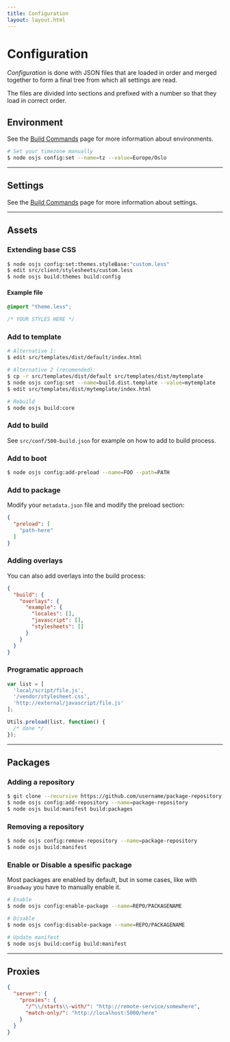 ```yaml
---
title: Configuration
layout: layout.html
---
```


# Configuration

*Configuration* is done with JSON files that are loaded in order and merged together to form a final tree from which all settings are read.

The files are divided into sections and prefixed with a number so that they load in correct order.

## Environment

See the [Build Commands](/manual/build/cli) page for more information about environments.

```bash
# Set your timezone manually
$ node osjs config:set --name=tz --value=Europe/Oslo
```

---

## Settings

See the [Build Commands](/manual/build/cli) page for more information about settings.

---

## Assets

### Extending base CSS


```bash
$ node osjs config:set:themes.styleBase:"custom.less"
$ edit src/client/stylesheets/custom.less
$ node osjs build:themes build:config
```

#### Example file

```css
@import "theme.less";

/* YOUR STYLES HERE */
```

### Add to template

```bash
# Alternative 1:
$ edit src/templates/dist/default/index.html

# Alternative 2 (recomended):
$ cp -r src/templates/dist/default src/templates/dist/mytemplate
$ node osjs config:set --name=build.dist.template --value=mytemplate
$ edit src/templates/dist/mytemplate/index.html

# Rebuild
$ node osjs build:core
```

### Add to build

See `src/conf/500-build.json` for example on how to add to build process.

### Add to boot

```bash
$ node osjs config:add-preload --name=FOO --path=PATH
```

### Add to package

Modify your `metadata.json` file and modify the preload section:

```json
{
  "preload": [
    "path-here"
  ]
}
```

### Adding overlays

You can also add overlays into the build process:

```json
{
  "build": {
    "overlays": {
      "example": {
        "locales": [],
        "javascript": [],
        "stylesheets": []
      }
    }
  }
}
```

### Programatic approach

```js
var list = [
  'local/script/file.js',
  '/vendor/stylesheet.css',
  'http://external/javascript/file.js'
];

Utils.preload(list, function() {
  /* done */
});
```

---

## Packages


### Adding a repository

```bash
$ git clone --recursive https://github.com/username/package-repository src/packages/package-repository
$ node osjs config:add-repository --name=package-repository
$ node osjs build:manifest build:packages
```

### Removing a repository

```bash
$ node osjs config:remove-repository --name=package-repository
$ node osjs build:manifest
```

### Enable or Disable a spesific package

Most packages are enabled by default, but in some cases, like with `Broadway` you have to manually enable it.

```bash
# Enable
$ node osjs config:enable-package --name=REPO/PACKAGENAME

# Disable
$ node osjs config:disable-package --name=REPO/PACKAGENAME

# Update manifest
$ node osjs build:config build:manifest
```

---

## Proxies

```json
{
  "server": {
    "proxies": {
      "/^\\/starts\\-with/": "http://remote-service/somewhere",
      "match-only/": "http://localhost:5000/here"
    }
  }
}
```
